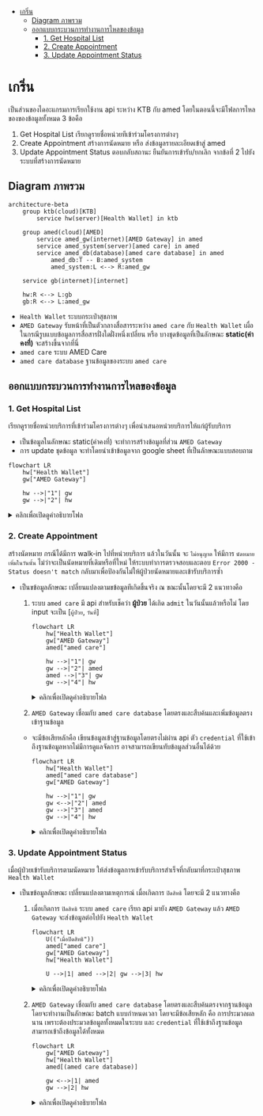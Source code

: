 - [เกริ่น](#เกริ่น)
  - [Diagram ภาพรวม](#diagram-ภาพรวม)
  - [ออกแบบกระบวนการทำงานการไหลของข้อมูล](#ออกแบบกระบวนการทำงานการไหลของข้อมูล)
    - [1. Get Hospital List](#1-get-hospital-list)
    - [2. Create Appointment](#2-create-appointment)
    - [3. Update Appointment Status](#3-update-appointment-status)

# เกริ่น
เป็นส่วนของไดอะแกรมการเรียกใช้งาน api ระหว่าง KTB กับ amed โดยในตอนนี้จะมีโฟลการไหลของของข้อมูลทั้งหมด 3 ข้อคือ
1. Get Hospital List เรียกดูรายชื่อหน่วยทีเข้าร่วมโครงการต่างๆ
2. Create Appointment สร้างการนัดหมาย หรือ ส่งข้อมูลรายละเอียดเข้าสู่ amed
3. Update Appointment Status ตอบกลับสถานะ ยืนยันการเข้ารับ/ยกเลิก จากข้อที่ 2 ไปยังระบบที่สร้างการนัดหมาย

## Diagram ภาพรวม
```mermaid
architecture-beta
    group ktb(cloud)[KTB]
        service hw(server)[Health Wallet] in ktb

    group amed(cloud)[AMED]
        service amed_gw(internet)[AMED Gateway] in amed
        service amed_system(server)[amed care] in amed
        service amed_db(database)[amed care database] in amed
            amed_db:T -- B:amed_system
            amed_system:L <--> R:amed_gw

    service gb(internet)[internet]

    hw:R <--> L:gb
    gb:R <--> L:amed_gw
```
- `Health Wallet` ระบบกระเป๋าสุขภาพ
- `AMED Gateway` รับหน้าที่เป็นตัวกลางสื่อสารระหว่าง `amed care` กับ `Health Wallet` เผื่อในกรณีรูบแบบข้อมูลการสื่อสารฝั่งใดฝั่งหนึ่งเปลี่ยน หรือ บางชุดข้อมูลที่เป็นลักษณะ **static(ค่าคงที่)** จะสร้างขึ้นจากที่นี่
- `amed care` ระบบ AMED Care
- `amed care database` ฐานข้อมูลของระบบ `amed care`

## ออกแบบกระบวนการทำงานการไหลของข้อมูล
### 1. Get Hospital List
เรียกดูรายชื่อหน่วยบริการที่เข้าร่วมโครงการต่างๆ เพื่อนำเสนอหน่วยบริการให้แก่ผู้รับบริการ
- เป็นข้อมูลในลักษณะ static(ค่าคงที่) จะทำการสร้างข้อมูลที่ส่วน `AMED Gateway`
- การ update ชุดข้อมูล จะทำโดยนำเข้าข้อมูลจาก google sheet ที่เป็นลักษณะแบบสอบถาม
```mermaid
flowchart LR
    hw["Health Wallet"]
    gw["AMED Gateway"]

    hw -->|"1"| gw
    gw -->|"2"| hw
```
<details>
<summary>คลิกเพื่อเปิดดูคำอธิบายโฟล</summary>
<ol type="1">
    <li>Health Wallet ส่งคำขอข้อมูล Get Hospital List เข้ามายัง AMED Gateway</li>
    <li>AMED Gateway ทำการคืนข้อมูลรายชื่อหน่วยบริการที่เข้าร่วมโครงการ</li>
</ol> 
</details>

### 2. Create Appointment
สร้างนัดหมาย กรณีได้มีการ walk-in ไปที่หน่วยบริการ แล้วในวันนั้น จะ `ไม่อนุญาต` ให้มีการ `นัดหมายเพิ่มในวันนั้น` ไม่ว่าจะเป็นนัดหมายที่เดิมหรือที่ใหม่ ให้ระบบทำการตรวจสอบและตอบ `Error 2000 - Status doesn't match` กลับมาเพื่อป้องกันไม่ให้ผู้ป่วยนัดหมายและเข้ารับบริการซ้ำ

- เป็นขข้อมูลลักษณะ เปลี่ยนแปลงตามขข้อมูลทีเกิดขึ้นจริง ณ ขณะนั้นโดยจะมี 2 แนวทางคือ
  1. ระบบ `amed care` มี api สำหรับเช็คว่า **ผู้ป่วย** ได้เกิด `admit` ในวันนั้นแล้วหรือไม่ โดย input จะเป็น [`ผู้ป่วย`, `วันที่`]
        ```mermaid
        flowchart LR
            hw["Health Wallet"]
            gw["AMED Gateway"]
            amed["amed care"]

            hw -->|"1"| gw
            gw -->|"2"| amed
            amed -->|"3"| gw
            gw -->|"4"| hw
        ```
        <details>
        <summary>คลิกเพื่อเปิดดูคำอธิบายโฟล</summary>
        <ol type="1">
            <li>Health Wallet ส่งข้อมูลสร้างนัดหมายเข้าระบบ AMED Gateway</li>
            <li>AMED Gateway ทำการเช็คกับระบบ amed care เพื่อดูว่าวันนี้ได้เกิดการ admit ของคนนี้แล้วหรือยัง</li>
            <li>amed care ตอบกลับผล</li>
            <li>AMED Gateway ตอบกลับไปยัง Health Wallet ตามรูปแบบที่ตกลงกันไว้</li>
        </ol> 
        </details>
    
  2. `AMED Gateway` เชื่อมกับ `amed care database` โดยตรงและสืบค้นและเพิ่มข้อมูลตรงเข้าฐานข้อมูล
    - จะมีข้อเสียหลักคือ เขียนข้อมูลเข้าสู่ฐานข้อมูลโดยตรงไม่ผ่าน api ตัว `credential` ที่ใช้เข้าถึงฐานข้อมูลหากไม่มีการดูแลจัดการ อาจสามารถเขียนทับข้อมูลส่วนอื่นได้ด้วย
        ```mermaid
        flowchart LR
            hw["Health Wallet"]
            amed["amed care database"]
            gw["AMED Gateway"]

            hw -->|"1"| gw
            gw <-->|"2"| amed
            gw -->|"3"| amed
            gw -->|"4"| hw
        ```
        <details>
        <summary>คลิกเพื่อเปิดดูคำอธิบายโฟล</summary>
        <ol type="1">
            <li>Health Wallet ส่งข้อมูลสร้างนัดหมายเข้าระบบ AMED Gateway</li>
            <li>AMED Gateway เข้าไปสืบค้นข้อมูลที่ amed care database เพื่อดูว่าวันนี้ได้เกิดการ admit ของคนนี้แล้วหรือยัง</li>
            <li>หากพบว่ายังเกิดการ admit ในวันนี้จะทำการ เพิ่ม/เขียนข้อมูลทับ ด้วย KEY [เลขบัตร,วันที่จองนัดหมาย] และตามด้วยข้อมูลอื่นๆ เช่น [สีอาการ, คำแนะนำ]</li>
            <li>AMED Gateway ตอบกลับไปยัง Health Wallet ตามรูปแบบที่ตกลงกันไว้</li>
        </ol> 
        </details>

### 3. Update Appointment Status
เมื่อผู้ป่วยเข้ารับบริการตามนัดหมาย ให้ส่งข้อมูลการเข้ารับบริการสำเร็จที่กลับมาที่กระเป๋าสุขภาพ `Health Wallet `
- เป็นขข้อมูลลักษณะ เปลี่ยนแปลงตามเหตุการณ์ เมื่อเกิดการ `ปิดสิทธิ` โดยจะมี 2 แนวทางคือ
  1. เมื่อเกิดการ `ปิดสิทธิ` ระบบ `amed care` เรียก api มายัง `AMED Gateway` แล้ว `AMED Gateway` จะส่งข้อมูลต่อไปยัง `Health Wallet`
        ```mermaid
        flowchart LR
            U(("เมื่อปิดสิทธิ"))
            amed["amed care"]
            gw["AMED Gateway"]
            hw["Health Wallet"]

            U -->|1| amed -->|2| gw -->|3| hw
        ```
        <details>
        <summary>คลิกเพื่อเปิดดูคำอธิบายโฟล</summary>
        <ol type="1">
            <li>เมื่อเกิดเหตุการณ์ปิดสิทธิให้เริ่มกระบวนการ Update Appointment Status ที่ amed care</li>
            <li>ส่งข้อมูลการปิดสิทธิไปยัง AMED Gateway โดยจำเป็นต้องมีข้อมูล [วันที่ admit, รหัสบัตร, วันที่ปิดสิทธิ์]</li>
            <li>AMED Gateway ทำการค้นประวัติการจองเพื่อหา RefId  หากพบจะส่งข้อมูลกลับไปยัง Health Wallet</li>
        </ol> 
        </details>

  2. `AMED Gateway` เชื่อมกับ `amed care database` โดยตรงและสืบค้นตรงจากฐานข้อมูล โดยจะทำงานเป็นลักษณะ batch แบบกำหนดเวลา โดยจะมีข้อเสียหลัก คือ การประมวลผลนาน เพราะต้องประมวลข้อมูลทั้งหมดในระบบ และ `credential` ที่ใช้เข้าถึงฐานข้อมูลสามารถเข้าถึงข้อมูลได้ทั้งหมด
        ```mermaid
        flowchart LR
            gw["AMED Gateway"]
            hw["Health Wallet"]
            amed[(amed care database)]

            gw <-->|1| amed 
            gw -->|2| hw
        ```
        <details>
        <summary>คลิกเพื่อเปิดดูคำอธิบายโฟล</summary>
        <ol type="1">
            <li>เมื่อถึงเวลาที่กำหนด AMED Gateway จะเริ่มกระบวนการตรวจสอบ Update Appointment Status จากข้อมูล ในฐานข้อมูลทั้งหมด</li>
            <li>AMED Gateway ทำการจับคู่ข้อมูล และ ค้นหา RefId </li>
            <li>ส่งข้อมูลกลับไปยัง Health Wallet</li>
        </ol> 
        </details>